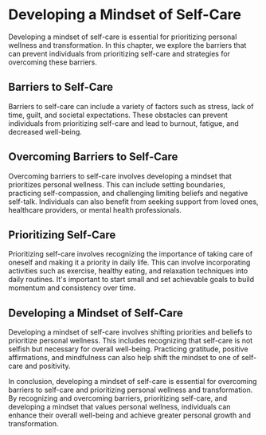 # Developing a Mindset of Self-Care

Developing a mindset of self-care is essential for prioritizing personal wellness and transformation. In this chapter, we explore the barriers that can prevent individuals from prioritizing self-care and strategies for overcoming these barriers.

Barriers to Self-Care
---------------------

Barriers to self-care can include a variety of factors such as stress, lack of time, guilt, and societal expectations. These obstacles can prevent individuals from prioritizing self-care and lead to burnout, fatigue, and decreased well-being.

Overcoming Barriers to Self-Care
--------------------------------

Overcoming barriers to self-care involves developing a mindset that prioritizes personal wellness. This can include setting boundaries, practicing self-compassion, and challenging limiting beliefs and negative self-talk. Individuals can also benefit from seeking support from loved ones, healthcare providers, or mental health professionals.

Prioritizing Self-Care
----------------------

Prioritizing self-care involves recognizing the importance of taking care of oneself and making it a priority in daily life. This can involve incorporating activities such as exercise, healthy eating, and relaxation techniques into daily routines. It's important to start small and set achievable goals to build momentum and consistency over time.

Developing a Mindset of Self-Care
---------------------------------

Developing a mindset of self-care involves shifting priorities and beliefs to prioritize personal wellness. This includes recognizing that self-care is not selfish but necessary for overall well-being. Practicing gratitude, positive affirmations, and mindfulness can also help shift the mindset to one of self-care and positivity.

In conclusion, developing a mindset of self-care is essential for overcoming barriers to self-care and prioritizing personal wellness and transformation. By recognizing and overcoming barriers, prioritizing self-care, and developing a mindset that values personal wellness, individuals can enhance their overall well-being and achieve greater personal growth and transformation.

